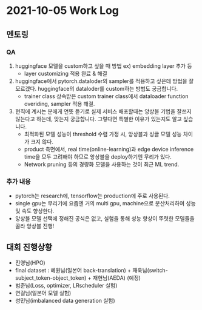 # 2021-10-05 Work Log

## 멘토링

### QA
1. huggingface 모델을 custom하고 싶을 때 방법 ex) embedding layer 추가 등
    - layer customizing 적용 완료 & 해결
2. huggingface에서 pytorch.dataloder의 sampler를 적용하고 싶은데 방법을 잘 모르겠다. huggingface의 dataloder를 custom하는 방법도 궁금합니다.
    - trainer class 상속받은 custom trainer class에서 dataloader function overiding, sampler 적용 해결.
3. 현직에 계시는 분에게 언뜻 듣기로 실제 서비스 배포할때는 앙상블 기법을 잘쓰지 않는다고 하는데, 맞는지 궁금합니다. 그렇다면 특별한 이유가 있는지도 알고 싶습니다.
    - 최적화된 모델 성능이 threshold 수렴 가정 시, 앙상블과 싱글 모델 성능 차이가 크지 않다.
    - product 측면에서, real time(online-learning)과 edge device inference time을 모두 고려해야 하므로 앙상블을 deploy하기엔 무리가 있다.
    - Network pruning 등의 경량화 모델을 사용하는 것이 최근 ML trend.

### 추가 내용
- pytorch는 research에, tensorflow는 production에 주로 사용된다.
- single gpu는 무리기에 요즘엔 거의 multi gpu, machine으로 분산처리하여 성능 및 속도 향상한다.
- 앙상블 모델 선택에 정해진 공식은 없고, 실험을 통해 성능 향상이 뚜렷한 모델들을 골라 앙상블 진행!

## 대회 진행상황
- 진영님(HPO)
- final dataset : 혜원님(일본어 back-translation) + 재욱님(switch-subject_token-object_token) + 재현님(AEDA) (예정)
- 범준님(Loss, optimizer, LRscheduler 실험)
- 연걸님(일본어 모델 실험)
- 성민님(imbalanced data generation 실험)


